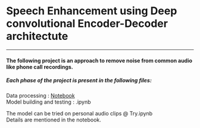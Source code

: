 # Speech Enhancement using Deep convolutional Encoder-Decoder architectute
---
#### The following project is an approach to remove noise from common audio like phone call recordings.

##### Each phase of the project is present in the following files:
Data processing : [Notebook](https://github.com/SreemukhMantripragada/SpeechEnhancement/blob/main/Data%20Processing.ipynb)  
Model building and testing : .ipynb


The model can be tried on personal audio clips @ Try.ipynb  
Details are mentioned in the notebook.
